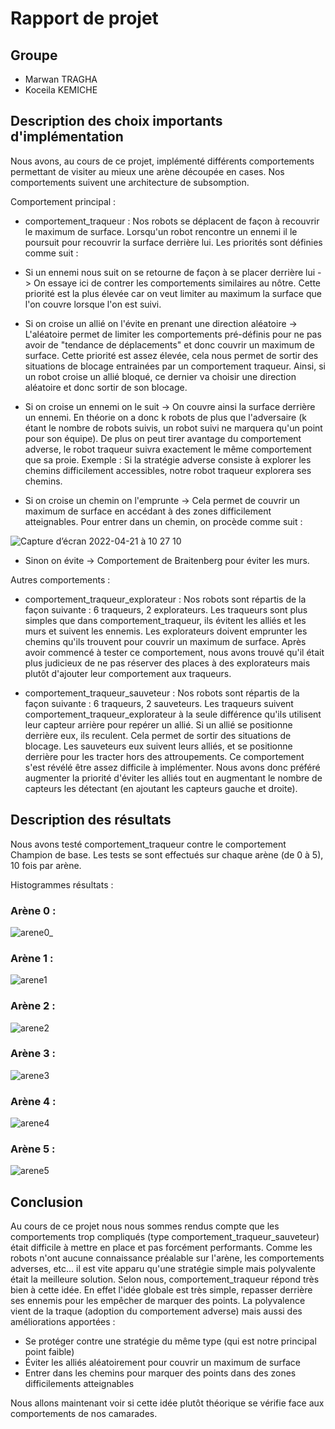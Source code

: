 # Rapport de projet

## Groupe
* Marwan TRAGHA
* Koceila KEMICHE

## Description des choix importants d'implémentation

Nous avons, au cours de ce projet, implémenté différents comportements permettant de visiter au mieux une arène découpée en cases.
Nos comportements suivent une architecture de subsomption.

Comportement principal : 
* comportement_traqueur : Nos robots se déplacent de façon à recouvrir le maximum de surface. Lorsqu'un robot rencontre un ennemi il le poursuit pour recouvrir la surface derrière lui.
Les priorités sont définies comme suit : 

- Si un ennemi nous suit on se retourne de façon à se placer derrière lui -> On essaye ici de contrer les comportements similaires au nôtre. Cette priorité est la plus élevée car on veut limiter au maximum la surface que l'on couvre lorsque l'on est suivi.

- Si on croise un allié on l'évite en prenant une direction aléatoire -> L'aléatoire permet de limiter les comportements pré-définis pour ne pas avoir de "tendance de déplacements" et donc couvrir un maximum de surface. 
Cette priorité est assez élevée, cela nous permet de sortir des situations de blocage entrainées par un comportement traqueur. Ainsi, si un robot croise un allié bloqué, ce dernier va choisir une direction aléatoire et donc sortir de son blocage.

- Si on croise un ennemi on le suit -> On couvre ainsi la surface derrière un ennemi. En théorie on a donc k robots de plus que l'adversaire (k étant le nombre de robots suivis, un robot suivi ne marquera qu'un point pour son équipe). 
De plus on peut tirer avantage du comportement adverse, le robot traqueur suivra exactement le même comportement que sa proie. Exemple : Si la stratégie adverse consiste à explorer les chemins difficilement accessibles, notre robot traqueur explorera ses chemins.

- Si on croise un chemin on l'emprunte -> Cela permet de couvrir un maximum de surface en accédant à des zones difficilement atteignables.
Pour entrer dans un chemin, on procède comme suit :

![Capture d’écran 2022-04-21 à 10 27 10](https://user-images.githubusercontent.com/77555379/164427584-8bb3ed15-7934-4117-87e0-9517f3e02f9b.png)

- Sinon on évite -> Comportement de Braitenberg pour éviter les murs.

Autres comportements :
* comportement_traqueur_explorateur : 
Nos robots sont répartis de la façon suivante : 6 traqueurs, 2 explorateurs. 
Les traqueurs sont plus simples que dans comportement_traqueur, ils évitent les alliés et les murs et suivent les ennemis.
Les explorateurs doivent emprunter les chemins qu'ils trouvent pour couvrir un maximum de surface.
Après avoir commencé à tester ce comportement, nous avons trouvé qu'il était plus judicieux de ne pas réserver des places à des explorateurs mais plutôt d'ajouter leur comportement aux traqueurs. 

* comportement_traqueur_sauveteur : 
Nos robots sont répartis de la façon suivante : 6 traqueurs, 2 sauveteurs. 
Les traqueurs suivent comportement_traqueur_explorateur à la seule différence qu'ils utilisent leur capteur arrière pour repérer un allié. Si un allié se positionne derrière eux, ils reculent. Cela permet de sortir des situations de blocage.
Les sauveteurs eux suivent leurs alliés, et se positionne derrière pour les tracter hors des attroupements.
Ce comportement s'est révélé être assez difficile à implémenter. Nous avons donc préféré augmenter la priorité d'éviter les alliés tout en augmentant le nombre de capteurs les détectant (en ajoutant les capteurs gauche et droite).

## Description des résultats

Nous avons testé comportement_traqueur contre le comportement Champion de base.
Les tests se sont effectués sur chaque arène (de 0 à 5), 10 fois par arène.

Histogrammes résultats : 

### Arène 0 : 

![arene0_](https://user-images.githubusercontent.com/77555379/164427953-e5f7852d-ec05-49da-bcaa-f279e907bef9.png)

### Arène 1 : 

![arene1](https://user-images.githubusercontent.com/77555379/164427783-e8804671-b3ad-4b4d-96a9-e3b656a3e20a.png)

### Arène 2 : 

![arene2](https://user-images.githubusercontent.com/77555379/164427798-d3af8f84-c44f-4ed5-a173-1e65bc5f58d1.png)

### Arène 3 : 

![arene3](https://user-images.githubusercontent.com/77555379/164427808-2914f233-7031-40b4-b85d-961b9fb1954b.png)

### Arène 4 :

![arene4](https://user-images.githubusercontent.com/77555379/164427822-8cf74a6c-95a5-4c5c-9f2a-4c9f9c3efa02.png)

### Arène 5 : 

![arene5](https://user-images.githubusercontent.com/77555379/164427881-c0fceaff-fc6a-4518-8a67-4c52cab2e304.png)


## Conclusion

Au cours de ce projet nous nous sommes rendus compte que les comportements trop compliqués (type comportement_traqueur_sauveteur) était difficile à mettre en place et pas forcément performants.
Comme les robots n'ont aucune connaissance préalable sur l'arène, les comportements adverses, etc... il est vite apparu qu'une stratégie simple mais polyvalente était la meilleure solution.
Selon nous, comportement_traqueur répond très bien à cette idée. 
En effet l'idée globale est très simple, repasser derrière ses ennemis pour les empêcher de marquer des points.
La polyvalence vient de la traque (adoption du comportement adverse) mais aussi des améliorations apportées :
- Se protéger contre une stratégie du même type (qui est notre principal point faible)
- Éviter les alliés aléatoirement pour couvrir un maximum de surface
- Entrer dans les chemins pour marquer des points dans des zones difficilements atteignables

Nous allons maintenant voir si cette idée plutôt théorique se vérifie face aux comportements de nos camarades.
